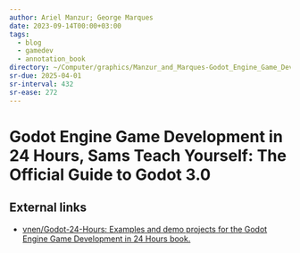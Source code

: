```yaml
---
author: Ariel Manzur; George Marques
date: 2023-09-14T00:00+03:00
tags:
  - blog
  - gamedev
  - annotation_book
directory: ~/Computer/graphics/Manzur_and_Marques-Godot_Engine_Game_Development/
sr-due: 2025-04-01
sr-interval: 432
sr-ease: 272
---
```


# Godot Engine Game Development in 24 Hours, Sams Teach Yourself: The Official Guide to Godot 3.0

## External links

- [vnen/Godot-24-Hours: Examples and demo projects for the Godot Engine
Game Development in 24 Hours book.](https://github.com/vnen/Godot-24-Hours)
